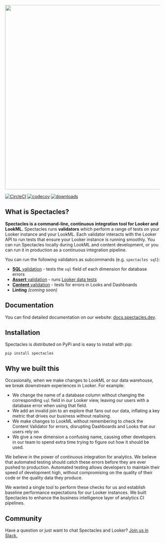 <img src="https://github.com/spectacles-ci/spectacles/raw/master/docs/img/logo.png" width="600">

[![CircleCI](https://circleci.com/gh/spectacles-ci/spectacles.svg?style=svg)](https://circleci.com/gh/spectacles-ci/spectacles)
[![codecov](https://codecov.io/gh/spectacles-ci/spectacles/branch/master/graph/badge.svg)](https://codecov.io/gh/spectacles-ci/spectacles)
[![downloads](https://img.shields.io/pypi/dm/spectacles)](https://img.shields.io/pypi/dm/spectacles)

## What is Spectacles?

**Spectacles is a command-line, continuous integration tool for Looker and LookML.** Spectacles runs **validators** which perform a range of tests on your Looker instance and your LookML. Each validator interacts with the Looker API to run tests that ensure your Looker instance is running smoothly. You can run Spectacles locally during LookML and content development, or you can run it in production as a continuous integration pipeline.

You can run the following validators as subcommands (e.g. `spectacles sql`):

- [**SQL** validation](https://docs.spectacles.dev/cli/tutorials/validators#the-sql-validator) - tests the `sql` field of each dimension for database errors
- [**Assert** validation](https://docs.spectacles.dev/cli/tutorials/validators#the-assert-validator) - runs [Looker data tests](https://docs.looker.com/reference/model-params/test)
- [**Content** validation](https://docs.spectacles.dev/cli/tutorials/validators#the-content-validator) - tests for errors in Looks and Dashboards
- **Linting** _(coming soon)_

## Documentation

You can find detailed documentation on our website: [docs.spectacles.dev](https://docs.spectacles.dev).

## Installation

Spectacles is distributed on PyPi and is easy to install with pip:

```shell
pip install spectacles
```

## Why we built this

Occasionally, when we make changes to LookML or our data warehouse, we break downstream experiences in Looker. For example:

* We change the name of a database column without changing the corresponding `sql` field in our Looker view, leaving our users with a database error when using that field.
* We add an invalid join to an explore that fans out our data, inflating a key metric that drives our business without realising.
* We make changes to LookML without remembering to check the Content Validator for errors, disrupting Dashboards and Looks that our users rely on
* We give a new dimension a confusing name, causing other developers in our team to spend extra time trying to figure out how it should be used.

We believe in the power of continuous integration for analytics. We believe that automated testing should catch these errors before they are ever pushed to production. Automated testing allows developers to maintain their speed of development high, without compromising on the quality of their code or the quality data they produce.

We wanted a single tool to perform these checks for us and establish baseline performance expectations for our Looker instances. We built Spectacles to enhance the business intelligence layer of analytics CI pipelines.

## Community

Have a question or just want to chat Spectacles and Looker? [Join us in Slack.](https://join.slack.com/t/spectacles-ci/shared_invite/zt-akmm4mo6-XnPcUUaG3Z5~giRc_5JaUQ)
